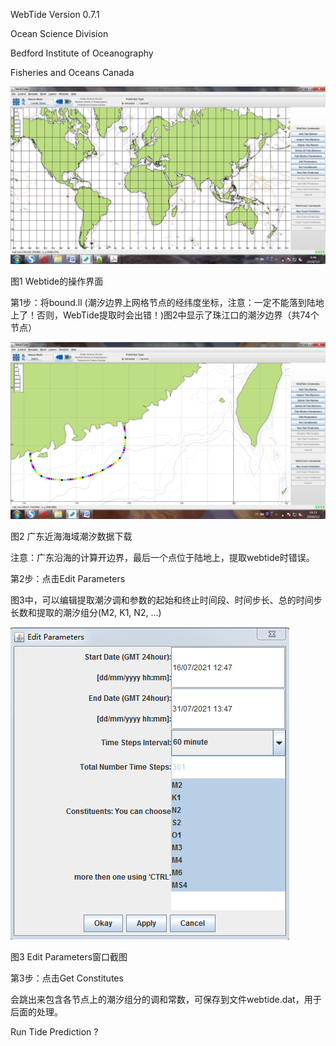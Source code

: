 WebTide Version 0.7.1

Ocean Science Division

Bedford Institute of Oceanography

Fisheries and Oceans Canada

![](./media/image1.png)

图1 Webtide的操作界面

第1步：将bound.ll
(潮汐边界上网格节点的经纬度坐标，注意：一定不能落到陆地上了！否则，WebTide提取时会出错！)图2中显示了珠江口的潮汐边界（共74个节点）

![](./media/image2.png)

图2 广东近海海域潮汐数据下载

注意：广东沿海的计算开边界，最后一个点位于陆地上，提取webtide时错误。

第2步：点击Edit Parameters

图3中，可以编辑提取潮汐调和参数的起始和终止时间段、时间步长、总的时间步长数和提取的潮汐组分(M2,
K1, N2, ...)

![](./media/image3.png)

图3 Edit Parameters窗口截图

第3步：点击Get Constitutes

会跳出来包含各节点上的潮汐组分的调和常数，可保存到文件webtide.dat，用于后面的处理。

Run Tide Prediction ?
